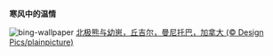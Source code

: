 
**寒风中的温情**

![bing-wallpaper](https://www.bing.com/th?id=OHR.PolarBearHug_ZH-CN0696077546_1920x1080.jpg)
[北极熊与幼崽，丘吉尔，曼尼托巴，加拿大 (© Design Pics/plainpicture)](https://www.bing.com/search?q=%E5%8C%97%E6%9E%81%E7%86%8A&amp;form=hpcapt&amp;mkt=zh-cn)
  
